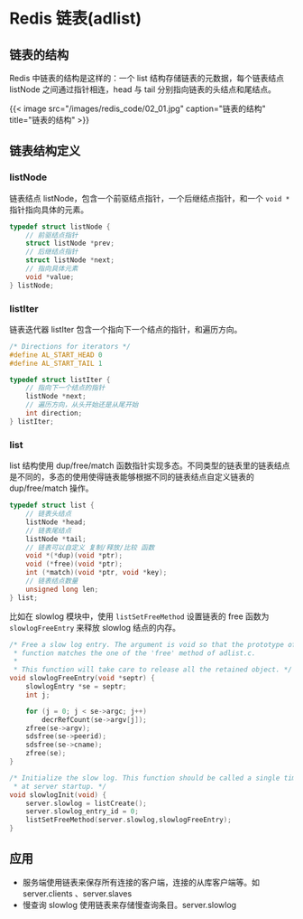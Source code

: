 # Redis 链表(adlist)


## 链表的结构

Redis 中链表的结构是这样的：一个 list 结构存储链表的元数据，每个链表结点 listNode 之间通过指针相连，head 与 tail 分别指向链表的头结点和尾结点。

{{< image src="/images/redis_code/02_01.jpg" caption="链表的结构" title="链表的结构" >}}

## 链表结构定义

### listNode

链表结点 listNode，包含一个前驱结点指针，一个后继结点指针，和一个 `void *` 指针指向具体的元素。

``` C
typedef struct listNode {
    // 前驱结点指针
    struct listNode *prev;
    // 后继结点指针
    struct listNode *next;
    // 指向具体元素
    void *value;
} listNode;
```

### listIter

链表迭代器 listIter 包含一个指向下一个结点的指针，和遍历方向。

``` C
/* Directions for iterators */
#define AL_START_HEAD 0
#define AL_START_TAIL 1

typedef struct listIter {
    // 指向下一个结点的指针
    listNode *next;
    // 遍历方向，从头开始还是从尾开始
    int direction;
} listIter;
```

### list

list 结构使用 dup/free/match 函数指针实现多态。不同类型的链表里的链表结点是不同的，多态的使用使得链表能够根据不同的链表结点自定义链表的 dup/free/match 操作。

``` C
typedef struct list {
    // 链表头结点
    listNode *head;
    // 链表尾结点
    listNode *tail;
    // 链表可以自定义 复制/释放/比较 函数
    void *(*dup)(void *ptr);
    void (*free)(void *ptr);
    int (*match)(void *ptr, void *key);
    // 链表结点数量
    unsigned long len;
} list;
```

比如在 slowlog 模块中，使用 `listSetFreeMethod` 设置链表的 free 函数为 `slowlogFreeEntry` 来释放 slowlog 结点的内存。

``` C
/* Free a slow log entry. The argument is void so that the prototype of this
 * function matches the one of the 'free' method of adlist.c.
 *
 * This function will take care to release all the retained object. */
void slowlogFreeEntry(void *septr) {
    slowlogEntry *se = septr;
    int j;

    for (j = 0; j < se->argc; j++)
        decrRefCount(se->argv[j]);
    zfree(se->argv);
    sdsfree(se->peerid);
    sdsfree(se->cname);
    zfree(se);
}

/* Initialize the slow log. This function should be called a single time
 * at server startup. */
void slowlogInit(void) {
    server.slowlog = listCreate();
    server.slowlog_entry_id = 0;
    listSetFreeMethod(server.slowlog,slowlogFreeEntry);
}
```

## 应用

- 服务端使用链表来保存所有连接的客户端，连接的从库客户端等。如 server.clients 、server.slaves
- 慢查询 slowlog 使用链表来存储慢查询条目。server.slowlog

